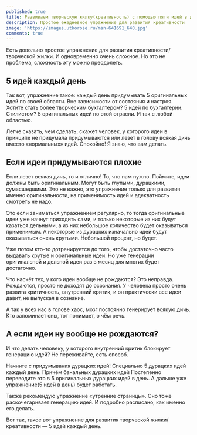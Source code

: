 ```yaml
---
published: true
title: Развиваем творческую жилку(креативность) с помощью пяти идей в день
description: Простое ежедневное упражнение для развития креативности
image: 'https://images.utkorose.ru/man-641691_640.jpg'
comments: true
---
```

Есть довольно простое упражнение для развития креативности/творческой жилки. И одновременно очень сложное. Но это не проблема, сложность эту можно преодолеть.

## 5 идей каждый день

Так вот, упражнение такое: каждый день придумывать 5 оригинальных идей по своей области. Вне зависимости от состояния и настроя. Хотите стать более творческим бухгалтером? 5 идей по бухгалтерии. Стилистом? 5 оригинальных идей по этой отрасли. И так с любой областью.

Легче сказать, чем сделать, скажет человек, у которого идеи в принципе не придумала придумываются или лезет в голову всякая дичь вместо «нормальных» идей. Спокойно! Я знаю, что вам делать.

## Если идеи придумываются плохие

Если лезет всякая дичь, то и отлично! То, что нам нужно. Поймите, идеи должны быть оригинальным. Могут быть глупыми, дурацкими, сумасшедшими. Это не важно, это упражнение только для развития именно оригинальности, на применимость идей и адекватность смотреть не надо. 

Это если заниматься упражнением регулярно, то тогда оригинальные идеи уже начнут приходить сами, и только некоторые из них будут казаться дельными, а из них небольшое количество будет оказываться применимым. А некоторые из дурацких изначально идей будут оказываться очень крутыми. Небольшой процент, но будет.

Уже потом кто-то дотренируется до того, чтобы достаточно часто выдавать крутые и оригинальные идеи. Но уже генерации оригинальной и дельной идеи раз в месяц для многих будет достаточно.

Что насчёт тех, у кого идеи вообще не рождаются? Это неправда. Рождаются, просто не доходят до осознания. У человека просто очень развита критичность, внутренний критик, и он практически все идеи давит, не выпуская в сознание.

А так у всех нас в голове хаос, мозг постоянно генерирует всякую дичь. Кто запоминает сны, тот понимает, о чём речь. 

## А если идеи ну вообще не рождаются?

И что делать человеку, у которого внутренний критик блокирует генерацию идей? Не переживайте, есть способ.

Начните с придумывания дурацких идей! Специально 5 дурацких идей каждый день. Причём банальных дурацких идей  Постепенно переводите это в 5 оригинальных дурацких идей в день. А дальше уже упражнение(5 идей в день) будет работать.

Также рекомендую упражнение «утренние страницы». Оно тоже раскочегаривает генерацию идей. И подробно расписано, как именно его делать.

Вот так, такое вот упражнение для развития творческой жилки/креативности — 5 идей каждый день.

<script async src="https://comments.app/js/widget.js?3" data-comments-app-website="snEiI-Kp" data-limit="5" data-page-id="five-ideas"></script>
